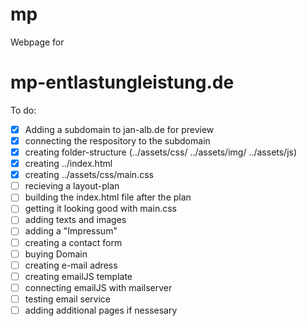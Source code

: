 # mp

Webpage for
<h1>mp-entlastungleistung.de</h1>

To do:
- [x] Adding a subdomain to jan-alb.de for preview
- [x] connecting the respository to the subdomain
- [x] creating folder-structure (../assets/css/ ../assets/img/ ../assets/js)
- [x] creating ../index.html
- [x] creating ../assets/css/main.css
- [ ] recieving a layout-plan
- [ ] building the index.html file after the plan
- [ ] getting it looking good with main.css
- [ ] adding texts and images
- [ ] adding a "Impressum"
- [ ] creating a contact form
- [ ] buying Domain
- [ ] creating e-mail adress
- [ ] creating emailJS template
- [ ] connecting emailJS with mailserver
- [ ] testing email service
- [ ] adding additional pages if nessesary
